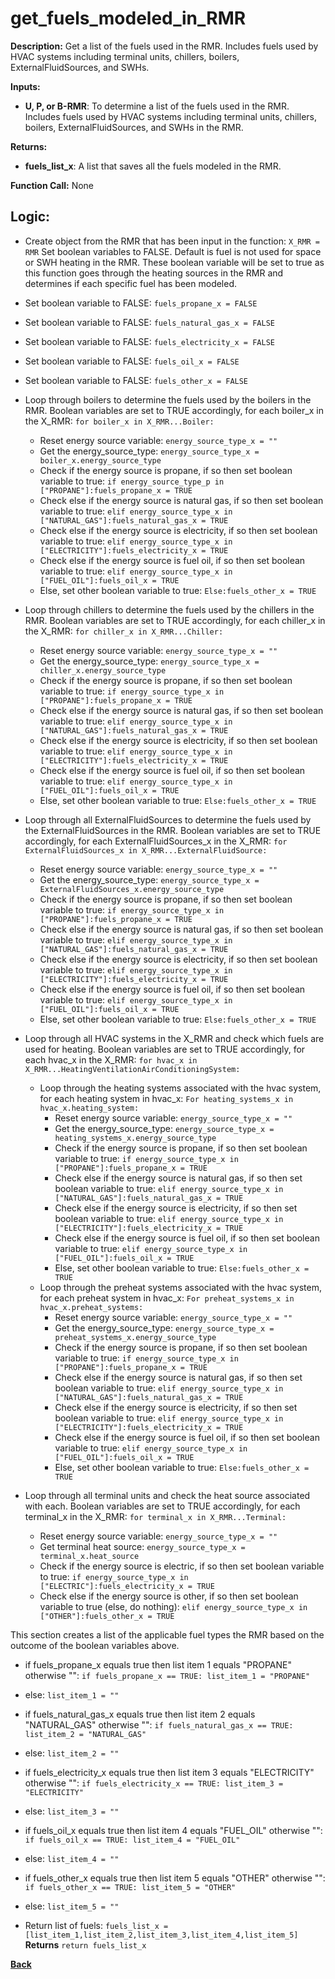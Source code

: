 # get_fuels_modeled_in_RMR

**Description:** Get a list of the fuels used in the RMR.  Includes fuels used by HVAC systems including terminal units, chillers, boilers, ExternalFluidSources, and SWHs.

**Inputs:**
- **U, P, or B-RMR**: To determine a list of the fuels used in the RMR.  Includes fuels used by HVAC systems including terminal units, chillers, boilers, ExternalFluidSources, and SWHs in the RMR.

**Returns:**
- **fuels_list_x**: A list that saves all the fuels modeled in the RMR.

**Function Call:**  None

## Logic:  
- Create object from the RMR that has been input in the function: `X_RMR = RMR`
Set boolean variables to FALSE. Default is fuel is not used for space or SWH heating in the RMR. These boolean variable will be set to true as this function goes through the heating sources in the RMR and determines if each specific fuel has been modeled.
- Set boolean variable to FALSE: `fuels_propane_x = FALSE`
- Set boolean variable to FALSE: `fuels_natural_gas_x = FALSE`
- Set boolean variable to FALSE: `fuels_electricity_x = FALSE`
- Set boolean variable to FALSE: `fuels_oil_x = FALSE`
- Set boolean variable to FALSE: `fuels_other_x = FALSE`

- Loop through boilers to determine the fuels used by the boilers in the RMR. Boolean variables are set to TRUE accordingly, for each boiler_x in the X_RMR: `for boiler_x in X_RMR...Boiler:`  
    - Reset energy source variable: `energy_source_type_x = ""`
    - Get the energy_source_type: `energy_source_type_x = boiler_x.energy_source_type` 
    - Check if the energy source is propane, if so then set boolean variable to true: `if energy_source_type_p in ["PROPANE"]:fuels_propane_x = TRUE`
    - Check else if the energy source is natural gas, if so then set boolean variable to true: `elif energy_source_type_x in ["NATURAL_GAS"]:fuels_natural_gas_x = TRUE`
    - Check else if the energy source is electricity, if so then set boolean variable to true: `elif energy_source_type_x in ["ELECTRICITY"]:fuels_electricity_x = TRUE`
    - Check else if the energy source is fuel oil, if so then set boolean variable to true: `elif energy_source_type_x in ["FUEL_OIL"]:fuels_oil_x = TRUE`
    - Else, set other boolean variable to true: `Else:fuels_other_x = TRUE`   
- Loop through chillers to determine the fuels used by the chillers in the RMR. Boolean variables are set to TRUE accordingly, for each chiller_x in the X_RMR: `for chiller_x in X_RMR...Chiller:`  
    - Reset energy source variable: `energy_source_type_x = ""`
    - Get the energy_source_type: `energy_source_type_x = chiller_x.energy_source_type` 
    - Check if the energy source is propane, if so then set boolean variable to true: `if energy_source_type_x in ["PROPANE"]:fuels_propane_x = TRUE`
    - Check else if the energy source is natural gas, if so then set boolean variable to true: `elif energy_source_type_x in ["NATURAL_GAS"]:fuels_natural_gas_x = TRUE`
    - Check else if the energy source is electricity, if so then set boolean variable to true: `elif energy_source_type_x in ["ELECTRICITY"]:fuels_electricity_x = TRUE`
    - Check else if the energy source is fuel oil, if so then set boolean variable to true: `elif energy_source_type_x in ["FUEL_OIL"]:fuels_oil_x = TRUE`
    - Else, set other boolean variable to true: `Else:fuels_other_x = TRUE`   
- Loop through all ExternalFluidSources to determine the fuels used by the ExternalFluidSources in the RMR. Boolean variables are set to TRUE accordingly, for each ExternalFluidSources_x in the X_RMR: `for ExternalFluidSources_x in X_RMR...ExternalFluidSource:`  
    - Reset energy source variable: `energy_source_type_x = ""`
    - Get the energy_source_type: `energy_source_type_x = ExternalFluidSources_x.energy_source_type` 
    - Check if the energy source is propane, if so then set boolean variable to true: `if energy_source_type_x in ["PROPANE"]:fuels_propane_x = TRUE`
    - Check else if the energy source is natural gas, if so then set boolean variable to true: `elif energy_source_type_x in ["NATURAL_GAS"]:fuels_natural_gas_x = TRUE`
    - Check else if the energy source is electricity, if so then set boolean variable to true: `elif energy_source_type_x in ["ELECTRICITY"]:fuels_electricity_x = TRUE`
    - Check else if the energy source is fuel oil, if so then set boolean variable to true: `elif energy_source_type_x in ["FUEL_OIL"]:fuels_oil_x = TRUE`
    - Else, set other boolean variable to true: `Else:fuels_other_x = TRUE`  
- Loop through all HVAC systems in the X_RMR and check which fuels are used for heating. Boolean variables are set to TRUE accordingly, for each hvac_x in the X_RMR: `for hvac_x in X_RMR...HeatingVentilationAirConditioningSystem:`  
    - Loop through the heating systems associated with the hvac system, for each heating system in hvac_x: `For heating_systems_x in hvac_x.heating_system:`
        - Reset energy source variable: `energy_source_type_x = ""`
        - Get the energy_source_type: `energy_source_type_x = heating_systems_x.energy_source_type`
        - Check if the energy source is propane, if so then set boolean variable to true: `if energy_source_type_x in ["PROPANE"]:fuels_propane_x = TRUE`
        - Check else if the energy source is natural gas, if so then set boolean variable to true: `elif energy_source_type_x in ["NATURAL_GAS"]:fuels_natural_gas_x = TRUE`
        - Check else if the energy source is electricity, if so then set boolean variable to true: `elif energy_source_type_x in ["ELECTRICITY"]:fuels_electricity_x = TRUE`
        - Check else if the energy source is fuel oil, if so then set boolean variable to true: `elif energy_source_type_x in ["FUEL_OIL"]:fuels_oil_x = TRUE`
        - Else, set other boolean variable to true: `Else:fuels_other_x = TRUE`  
    - Loop through the preheat systems associated with the hvac system, for each preheat system in hvac_x: `For preheat_systems_x in hvac_x.preheat_systems:`
        - Reset energy source variable: `energy_source_type_x = ""`
        - Get the energy_source_type: `energy_source_type_x = preheat_systems_x.energy_source_type`
        - Check if the energy source is propane, if so then set boolean variable to true: `if energy_source_type_x in ["PROPANE"]:fuels_propane_x = TRUE`
        - Check else if the energy source is natural gas, if so then set boolean variable to true: `elif energy_source_type_x in ["NATURAL_GAS"]:fuels_natural_gas_x = TRUE`
        - Check else if the energy source is electricity, if so then set boolean variable to true: `elif energy_source_type_x in ["ELECTRICITY"]:fuels_electricity_x = TRUE`
        - Check else if the energy source is fuel oil, if so then set boolean variable to true: `elif energy_source_type_x in ["FUEL_OIL"]:fuels_oil_x = TRUE`
        - Else, set other boolean variable to true: `Else:fuels_other_x = TRUE`  
- Loop through all terminal units and check the heat source associated with each. Boolean variables are set to TRUE accordingly, for each terminal_x in the X_RMR: `for terminal_x in X_RMR...Terminal:`
    - Reset energy source variable: `energy_source_type_x = ""`
    - Get terminal heat source: `energy_source_type_x = terminal_x.heat_source`
    - Check if the energy source is electric, if so then set boolean variable to true: `if energy_source_type_x in ["ELECTRIC"]:fuels_electricity_x = TRUE`
    - Check else if the energy source is other, if so then set boolean variable to true (else, do nothing): `elif energy_source_type_x in ["OTHER"]:fuels_other_x = TRUE`  

This section creates a list of the applicable fuel types the RMR based on the outcome of the boolean variables above.
- if fuels_propane_x equals true then list item 1 equals "PROPANE" otherwise "": `if fuels_propane_x == TRUE: list_item_1 = "PROPANE"`
- else: `list_item_1 = ""`
- if fuels_natural_gas_x equals true then list item 2 equals "NATURAL_GAS" otherwise "": `if fuels_natural_gas_x == TRUE: list_item_2 = "NATURAL_GAS"`
- else: `list_item_2 = ""`
- if fuels_electricity_x equals true then list item 3 equals "ELECTRICITY" otherwise "": `if fuels_electricity_x == TRUE: list_item_3 = "ELECTRICITY"`
- else: `list_item_3 = ""`
- if fuels_oil_x equals true then list item 4 equals "FUEL_OIL" otherwise "": `if fuels_oil_x == TRUE: list_item_4 = "FUEL_OIL"`
- else: `list_item_4 = ""`
- if fuels_other_x equals true then list item 5 equals "OTHER" otherwise "": `if fuels_other_x == TRUE: list_item_5 = "OTHER"`
- else: `list_item_5 = ""`

- Return list of fuels: `fuels_list_x = [list_item_1,list_item_2,list_item_3,list_item_4,list_item_5]`  
**Returns** `return fuels_list_x`

**[Back](../_toc.md)**